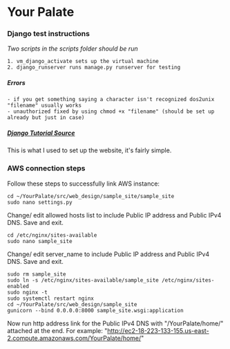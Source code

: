# Your Palate 
### Django test instructions

*Two scripts in the scripts folder should be run*
    
    1. vm_django_activate sets up the virtual machine
    2. django_runserver runs manage.py runserver for testing

##### Errors
    - if you get something saying a character isn't recognized dos2unix "filename" usually works
    - unauthorized fixed by using chmod +x "filename" (should be set up already but just in case)

##### [Django Tutorial Source](https://docs.djangoproject.com/en/5.0/intro/tutorial01/)
This is what I used to set up the website, it's fairly simple.

### AWS connection steps
Follow these steps to successfully link AWS instance:

    cd ~/YourPalate/src/web_design/sample_site/sample_site
    sudo nano settings.py

Change/ edit allowed hosts list to include Public IP address and Public IPv4 DNS. Save and exit.

    cd /etc/nginx/sites-available
    sudo nano sample_site

Change/ edit server_name to include Public IP address and Public IPv4 DNS. Save and exit.

    sudo rm sample_site
    sudo ln -s /etc/nginx/sites-available/sample_site /etc/nginx/sites-enabled
    sudo nginx -t
    sudo systemctl restart nginx
    cd ~/YourPalate/src/web_design/sample_site
    gunicorn --bind 0.0.0.0:8000 sample_site.wsgi:application

Now run http address link for the Public IPv4 DNS with "/YourPalate/home/" attached at the end.
For example: "http://ec2-18-223-133-155.us-east-2.compute.amazonaws.com/YourPalate/home/"



    
